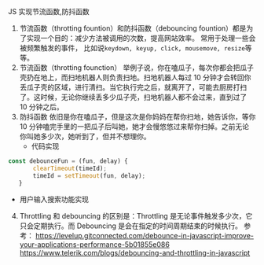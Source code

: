JS 实现节流函数,防抖函数

1. 节流函数（throtting fountion）和防抖函数（debouncing fountion）都是为了实现一个目的：减少方法被调用的次数，提高网站效率。
   常用于处理一些会被频繁触发的事件， 比如说`keydown, keyup, click, mousemove, resize`等等。
2. 节流函数（throtting founction）
   举例子说，你在嗑瓜子，每次你都会把瓜子壳扔在地上，而扫地机器人则负责扫地。扫地机器人每过 10 分钟才会转回你丢瓜子壳的区域，进行清扫。当它执行完之后，就离开了，可能去厨房打扫了。这时候，无论你继续丢多少瓜子壳，扫地机器人都不会过来，直到过了 10 分钟之后。
3. 防抖函数
   依旧是你在嗑瓜子，但是这次是你妈妈在帮你扫地，她告诉你，等你 10 分钟嗑完手里的一把瓜子后叫她，她才会慢悠悠过来帮你扫掉。之前无论你叫她多少次，她听到了，但并不想理你。
   - 代码实现

```javascript
const debounceFun = (fun, delay) {
       clearTimeout(timeId);
       timeId = setTimeout(fun, delay);
   }
```
 - 用户输入搜索功能实现

4. Throttling 和 debouncing 的区别是：Throttling 是无论事件触发多少次，它只会定期执行。而 Debouncing 是会在指定的时间周期结束的时候执行。
   参考：
   https://levelup.gitconnected.com/debounce-in-javascript-improve-your-applications-performance-5b01855e086
   https://www.telerik.com/blogs/debouncing-and-throttling-in-javascript
